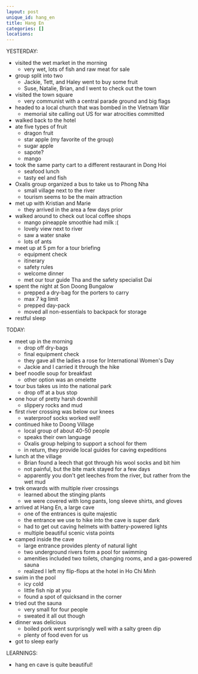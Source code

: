 ```yaml
---
layout: post
unique_id: hang_en
title: Hang En
categories: []
locations: 
---
```


YESTERDAY:
* visited the wet market in the morning
  * very wet, lots of fish and raw meat for sale
* group split into two
  * Jackie, Tett, and Haley went to buy some fruit
  * Suse, Natalie, Brian, and I went to check out the town
* visited the town square
  * very communist with a central parade ground and big flags
* headed to a local church that was bombed in the Vietnam War
  * memorial site calling out US for war atrocities committed
* walked back to the hotel
* ate five types of fruit
  * dragon fruit
  * star apple (my favorite of the group)
  * sugar apple
  * sapote?
  * mango
* took the same party cart to a different restaurant in Dong Hoi
  * seafood lunch
  * tasty eel and fish
* Oxalis group organized a bus to take us to Phong Nha
  * small village next to the river
  * tourism seems to be the main attraction
* met up with Kristian and Marie
  * they arrived in the area a few days prior
* walked around to check out local coffee shops
  * mango pineapple smoothie had milk :(
  * lovely view next to river
  * saw a water snake
  * lots of ants
* meet up at 5 pm for a tour briefing
  * equipment check
  * itinerary
  * safety rules
  * welcome dinner
  * met our tour guide Tha and the safety specialist Dai
* spent the night at Son Doong Bungalow
  * prepped a dry-bag for the porters to carry
  * max 7 kg limit
  * prepped day-pack
  * moved all non-essentials to backpack for storage
* restful sleep

TODAY:
* meet up in the morning
  * drop off dry-bags
  * final equipment check
  * they gave all the ladies a rose for International Women's Day
  * Jackie and I carried it through the hike
* beef noodle soup for breakfast
  * other option was an omelette
* tour bus takes us into the national park
  * drop off at a bus stop
* one hour of pretty harsh downhill
  * slippery rocks and mud
* first river crossing was below our knees
  * waterproof socks worked well!
* continued hike to Doong Village
  * local group of about 40-50 people
  * speaks their own language
  * Oxalis group helping to support a school for them
  * in return, they provide local guides for caving expeditions
* lunch at the village
  * Brian found a leech that got through his wool socks and bit him
  * not painful, but the bite mark stayed for a few days
  * apparently you don't get leeches from the river, but rather from the wet mud
* trek onwards with multiple river crossings
  * learned about the stinging plants
  * we were covered with long pants, long sleeve shirts, and gloves
* arrived at Hang En, a large cave
  * one of the entrances is quite majestic
  * the entrance we use to hike into the cave is super dark
  * had to get out caving helmets with battery-powered lights
  * multiple beautiful scenic vista points
* camped inside the cave
  * large entrance provides plenty of natural light
  * two underground rivers form a pool for swimming
  * amenities included two toilets, changing rooms, and a gas-powered sauna
  * realized I left my flip-flops at the hotel in Ho Chi Minh
* swim in the pool
  * icy cold
  * little fish nip at you
  * found a spot of quicksand in the corner
* tried out the sauna
  * very small for four people
  * sweated it all out though
* dinner was delicious
  * boiled pork went surprisngly well with a salty green dip
  * plenty of food even for us
* got to sleep early

LEARNINGS:
* hang en cave is quite beautiful!
